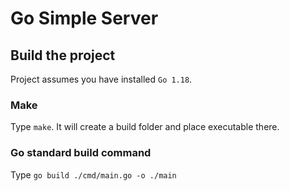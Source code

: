 # Go Simple Server

## Build the project

Project assumes you have installed `Go 1.18`.

### Make 

Type `make`. It will create a build folder and place executable there.

### Go standard build command

Type `go build ./cmd/main.go -o ./main`
